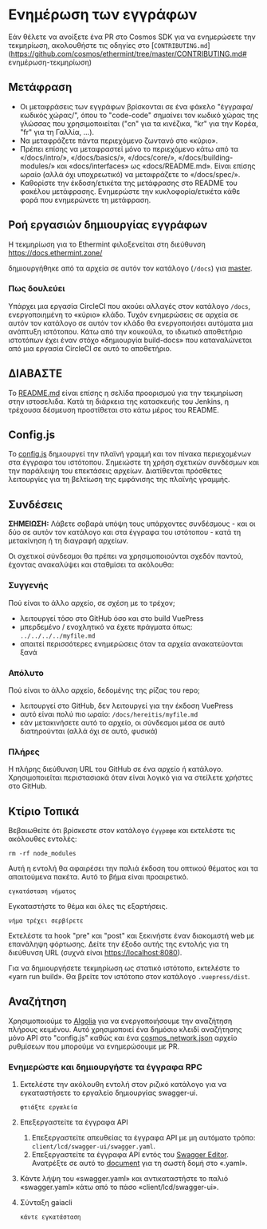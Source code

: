 # Ενημέρωση των εγγράφων

Εάν θέλετε να ανοίξετε ένα PR στο Cosmos SDK για να ενημερώσετε την τεκμηρίωση, ακολουθήστε τις οδηγίες στο [`CONTRIBUTING.md`](https://github.com/cosmos/ethermint/tree/master/CONTRIBUTING.md# ενημέρωση-τεκμηρίωση)

## Μετάφραση

- Οι μεταφράσεις των εγγράφων βρίσκονται σε ένα φάκελο "έγγραφα/κωδικός χώρας/", όπου το "code-code" σημαίνει τον κωδικό χώρας της γλώσσας που χρησιμοποιείται ("cn" για τα κινέζικα, "kr" για την Κορέα, "fr" για τη Γαλλία, ...).
- Να μεταφράζετε πάντα περιεχόμενο ζωντανό στο «κύριο».
- Πρέπει επίσης να μεταφραστεί μόνο το περιεχόμενο κάτω από τα «/docs/intro/», «/docs/basics/», «/docs/core/», «/docs/building-modules/» και «docs/interfaces» ως «docs/README.md». Είναι επίσης ωραίο (αλλά όχι υποχρεωτικό) να μεταφράζετε το «/docs/spec/».
- Καθορίστε την έκδοση/ετικέτα της μετάφρασης στο README του φακέλου μετάφρασης. Ενημερώστε την κυκλοφορία/ετικέτα κάθε φορά που ενημερώνετε τη μετάφραση.

## Ροή εργασιών δημιουργίας εγγράφων

Η τεκμηρίωση για το Ethermint φιλοξενείται στη διεύθυνση https://docs.ethermint.zone/

δημιουργήθηκε από τα αρχεία σε αυτόν τον κατάλογο (`/docs`) για
[master](https://github.com/cosmos/ethermint/tree/master/docs).

### Πως δουλεύει

Υπάρχει μια εργασία CircleCI που ακούει αλλαγές στον κατάλογο `/docs`, ενεργοποιημένη
το «κύριο» κλάδο. Τυχόν ενημερώσεις σε αρχεία σε αυτόν τον κατάλογο
σε αυτόν τον κλάδο θα ενεργοποιήσει αυτόματα μια ανάπτυξη ιστότοπου. Κάτω από την κουκούλα,
το ιδιωτικό αποθετήριο ιστοτόπων έχει έναν στόχο «δημιουργία build-docs» που καταναλώνεται από μια εργασία CircleCI σε αυτό το αποθετήριο.

## ΔΙΑΒΑΣΤΕ

Το [README.md](./README.md) είναι επίσης η σελίδα προορισμού για την τεκμηρίωση
στην ιστοσελιδα. Κατά τη διάρκεια της κατασκευής του Jenkins, η τρέχουσα δέσμευση προστίθεται στο κάτω μέρος
του README.

## Config.js

Το [config.js](./.vuepress/config.js) δημιουργεί την πλαϊνή γραμμή και τον πίνακα περιεχομένων
στα έγγραφα του ιστότοπου. Σημειώστε τη χρήση σχετικών συνδέσμων και την παράλειψη του
επεκτάσεις αρχείων. Διατίθενται πρόσθετες λειτουργίες για τη βελτίωση της εμφάνισης
της πλαϊνής γραμμής.

## Συνδέσεις

**ΣΗΜΕΙΩΣΗ:** Λάβετε σοβαρά υπόψη τους υπάρχοντες συνδέσμους - και οι δύο σε αυτόν τον κατάλογο
και στα έγγραφα του ιστότοπου - κατά τη μετακίνηση ή τη διαγραφή αρχείων.

Οι σχετικοί σύνδεσμοι θα πρέπει να χρησιμοποιούνται σχεδόν παντού, έχοντας ανακαλύψει και σταθμίσει τα ακόλουθα:

### Συγγενής

Πού είναι το άλλο αρχείο, σε σχέση με το τρέχον;

- λειτουργεί τόσο στο GitHub όσο και στο build VuePress
- μπερδεμένο / ενοχλητικό να έχετε πράγματα όπως: `../../../../myfile.md`
- απαιτεί περισσότερες ενημερώσεις όταν τα αρχεία ανακατεύονται ξανά

### Απόλυτο

Πού είναι το άλλο αρχείο, δεδομένης της ρίζας του repo;

- λειτουργεί στο GitHub, δεν λειτουργεί για την έκδοση VuePress
- αυτό είναι πολύ πιο ωραίο: `/docs/hereitis/myfile.md`
- εάν μετακινήσετε αυτό το αρχείο, οι σύνδεσμοι μέσα σε αυτό διατηρούνται (αλλά όχι σε αυτό, φυσικά)

### Πλήρες

Η πλήρης διεύθυνση URL του GitHub σε ένα αρχείο ή κατάλογο. Χρησιμοποιείται περιστασιακά όταν είναι λογικό
για να στείλετε χρήστες στο GitHub.

## Κτίριο Τοπικά

Βεβαιωθείτε ότι βρίσκεστε στον κατάλογο `έγγραφα` και εκτελέστε τις ακόλουθες εντολές:

```μπας
rm -rf node_modules
```

Αυτή η εντολή θα αφαιρέσει την παλιά έκδοση του οπτικού θέματος και τα απαιτούμενα πακέτα. Αυτό το βήμα είναι προαιρετικό.

```μπας
εγκατάσταση νήματος
```

Εγκαταστήστε το θέμα και όλες τις εξαρτήσεις.

```μπας
νήμα τρέχει σερβίρετε
```

Εκτελέστε τα hook "pre" και "post" και ξεκινήστε έναν διακομιστή web με επανάληψη φόρτωσης. Δείτε την έξοδο αυτής της εντολής για τη διεύθυνση URL (συχνά είναι [https://localhost:8080](https://localhost:8080)).

Για να δημιουργήσετε τεκμηρίωση ως στατικό ιστότοπο, εκτελέστε το «yarn run build». Θα βρείτε τον ιστότοπο στον κατάλογο `.vuepress/dist`.

## Αναζήτηση

Χρησιμοποιούμε το [Algolia](https://www.algolia.com) για να ενεργοποιήσουμε την αναζήτηση πλήρους κειμένου. Αυτό χρησιμοποιεί ένα δημόσιο κλειδί αναζήτησης μόνο API στο "config.js" καθώς και ένα [cosmos_network.json](https://github.com/algolia/docsearch-configs/blob/master/configs/cosmos_network.json) αρχείο ρυθμίσεων που μπορούμε να ενημερώσουμε με PR.

### Ενημερώστε και δημιουργήστε τα έγγραφα RPC

1. Εκτελέστε την ακόλουθη εντολή στον ριζικό κατάλογο για να εγκαταστήσετε το εργαλείο δημιουργίας swagger-ui.
  
    ```μπας
    φτιάξτε εργαλεία
    ```

2. Επεξεργαστείτε τα έγγραφα API
    1. Επεξεργαστείτε απευθείας τα έγγραφα API με μη αυτόματο τρόπο: `client/lcd/swagger-ui/swagger.yaml`.
    2. Επεξεργαστείτε τα έγγραφα API εντός του [Swagger Editor](https://editor.swagger.io/). Ανατρέξτε σε αυτό το [document](https://swagger.io/docs/specification/2-0/basic-structure/) για τη σωστή δομή στο «.yaml».
3. Κάντε λήψη του «swagger.yaml» και αντικαταστήστε το παλιό «swagger.yaml» κάτω από το πάσο «client/lcd/swagger-ui».
4. Σύνταξη gaiacli

    ```μπας
    κάντε εγκατάσταση
    ```
